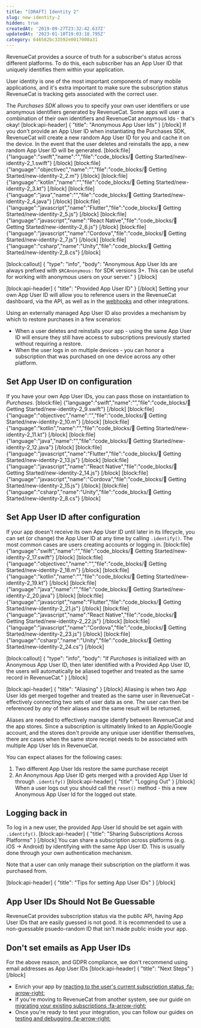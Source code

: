 ```yaml
---
title: "[DRAFT] Identity 2"
slug: new-identity-2
hidden: true
createdAt: '2019-09-27T23:32:42.637Z'
updatedAt: '2023-01-10T19:03:18.795Z'
category: 646582bc33592e0017008a31
---
```

RevenueCat provides a source of truth for a subscriber's status across different platforms. To do this, each subscriber has an App User ID that uniquely identifies them within your application. 

User identity is one of the most important components of many mobile applications, and it's extra important to make sure the subscription status RevenueCat is tracking gets associated with the correct user.

The *Purchases SDK* allows you to specify your own user identifiers or use anonymous identifiers generated by RevenueCat. Some apps will user a combination of their own identifiers and RevenueCat anonymous Ids - that's okay!
[block:api-header]
{
  "title": "Anonymous App User Ids"
}
[/block]
If you don't provide an App User ID when instantiating the Purchases SDK, RevenueCat will create a new random App User ID for you and cache it on the device. In the event that the user deletes and reinstalls the app, a new random App User ID will be generated.
[block:file]
{"language":"swift","name":"","file":"code_blocks/🚀 Getting Started/new-identity-2_1.swift"}
[/block]
[block:file]
{"language":"objectivec","name":"","file":"code_blocks/🚀 Getting Started/new-identity-2_2.m"}
[/block]
[block:file]
{"language":"kotlin","name":"","file":"code_blocks/🚀 Getting Started/new-identity-2_3.kt"}
[/block]
[block:file]
{"language":"java","name":"","file":"code_blocks/🚀 Getting Started/new-identity-2_4.java"}
[/block]
[block:file]
{"language":"javascript","name":"Flutter","file":"code_blocks/🚀 Getting Started/new-identity-2_5.js"}
[/block]
[block:file]
{"language":"javascript","name":"React Native","file":"code_blocks/🚀 Getting Started/new-identity-2_6.js"}
[/block]
[block:file]
{"language":"javascript","name":"Cordova","file":"code_blocks/🚀 Getting Started/new-identity-2_7.js"}
[/block]
[block:file]
{"language":"csharp","name":"Unity","file":"code_blocks/🚀 Getting Started/new-identity-2_8.cs"}
[/block]


[block:callout]
{
  "type": "info",
  "body": "Anonymous App User Ids are always prefixed with `$RCAnonymous:` for SDK versions 3+. This can be useful for working with anonymous users on your server."
}
[/block]

[block:api-header]
{
  "title": "Provided App User ID"
}
[/block]
Setting your own App User ID will allow you to reference users in the RevenueCat dashboard, via the API, as well as in the [webhooks](doc:webhooks) and other integrations.

Using an externally managed App User ID also provides a mechanism by which to restore purchases in a few scenarios: 
* When a user deletes and reinstalls your app - using the same App User ID will ensure they still have access to subscriptions previously started without requiring a restore.
* When the user logs in on multiple devices - you can honor a subscription that was purchased on one device across any other platform.

## Set App User ID on configuration
If you have your own App User IDs, you can pass those on instantiation to *Purchases*.
[block:file]
{"language":"swift","name":"","file":"code_blocks/🚀 Getting Started/new-identity-2_9.swift"}
[/block]
[block:file]
{"language":"objectivec","name":"","file":"code_blocks/🚀 Getting Started/new-identity-2_10.m"}
[/block]
[block:file]
{"language":"kotlin","name":"","file":"code_blocks/🚀 Getting Started/new-identity-2_11.kt"}
[/block]
[block:file]
{"language":"java","name":"","file":"code_blocks/🚀 Getting Started/new-identity-2_12.java"}
[/block]
[block:file]
{"language":"javascript","name":"Flutter","file":"code_blocks/🚀 Getting Started/new-identity-2_13.js"}
[/block]
[block:file]
{"language":"javascript","name":"React Native","file":"code_blocks/🚀 Getting Started/new-identity-2_14.js"}
[/block]
[block:file]
{"language":"javascript","name":"Cordova","file":"code_blocks/🚀 Getting Started/new-identity-2_15.js"}
[/block]
[block:file]
{"language":"csharp","name":"Unity","file":"code_blocks/🚀 Getting Started/new-identity-2_8.cs"}
[/block]

## Set App User ID after configuration
If your app doesn't receive its own App User ID until later in its lifecycle, you can set (or change) the App User ID at any time by calling `.identify()`. The most common cases are users creating accounts or logging in. 
[block:file]
{"language":"swift","name":"","file":"code_blocks/🚀 Getting Started/new-identity-2_17.swift"}
[/block]
[block:file]
{"language":"objectivec","name":"","file":"code_blocks/🚀 Getting Started/new-identity-2_18.m"}
[/block]
[block:file]
{"language":"kotlin","name":"","file":"code_blocks/🚀 Getting Started/new-identity-2_19.kt"}
[/block]
[block:file]
{"language":"java","name":"","file":"code_blocks/🚀 Getting Started/new-identity-2_20.java"}
[/block]
[block:file]
{"language":"javascript","name":"Flutter","file":"code_blocks/🚀 Getting Started/new-identity-2_21.js"}
[/block]
[block:file]
{"language":"javascript","name":"React Native","file":"code_blocks/🚀 Getting Started/new-identity-2_22.js"}
[/block]
[block:file]
{"language":"javascript","name":"Cordova","file":"code_blocks/🚀 Getting Started/new-identity-2_23.js"}
[/block]
[block:file]
{"language":"csharp","name":"Unity","file":"code_blocks/🚀 Getting Started/new-identity-2_24.cs"}
[/block]


[block:callout]
{
  "type": "info",
  "body": "If *Purchases* is initialized with an Anonymous App User ID, then later identified with a Provided App User ID, the users will automatically be aliased together and treated as the same record in RevenueCat."
}
[/block]

[block:api-header]
{
  "title": "Aliasing"
}
[/block]
Aliasing is when two App User Ids get merged together and treated as the same user in RevenueCat - effectively connecting two sets of user data as one. The user can then be referenced by *any* of their aliases and the same result will be returned.

Aliases are needed to effectively manage identify between RevenueCat and the app stores. Since a subscription is ultimately linked to an Apple/Google account, and the stores don't provide any unique user identifier themselves, there are cases when the same store receipt needs to be associated with multiple App User Ids in RevenueCat.

You can expect aliases for the following cases:
1. Two different App User Ids restore the same purchase receipt
2. An Anonymous App User ID gets merged with a provided App User Id through `.identify()`
[block:api-header]
{
  "title": "Logging Out"
}
[/block]
When a user logs out you should call the `reset()` method - this a new Anonymous App User Id for the logged out state.

## Logging back in
To log in a new user, the provided App User Id should be set again with `.identify()`.
[block:api-header]
{
  "title": "Sharing Subscriptions Across Platforms"
}
[/block]
You can share a subscription across platforms (e.g. iOS -> Android) by identifying with the same App User ID. This is usually done through your own authentication mechanism.

Note that a user can only manage their subscription on the platform it was purchased from.

[block:api-header]
{
  "title": "Tips for setting App User IDs"
}
[/block]
## App User IDs Should Not Be Guessable

RevenueCat provides subscription status via the public API, having App User IDs that are easily guessed is not good. It is recommended to use a non-guessable psuedo-random ID that isn't made public inside your app.

## Don't set emails as App User IDs

For the above reason, and GDPR compliance, we don't recommend using email addresses as App User IDs
[block:api-header]
{
  "title": "Next Steps"
}
[/block]
* Enrich your app by [reacting to the user's current subscription status :fa-arrow-right:](doc:purchaserinfo)
* If you're moving to RevenueCat from another system, see our guide on [migrating your existing subscriptions :fa-arrow-right:](doc:migrating-existing-subscriptions)
* Once you're ready to test your integration, you can follow our guides on [testing and debugging :fa-arrow-right:](doc:debugging)